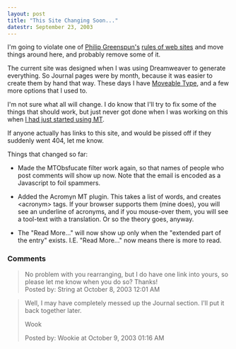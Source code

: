 ```yaml
---
layout: post
title: "This Site Changing Soon..."
datestr: September 23, 2003
---
```


I'm going to violate one of <a href="http://philip.greenspun.com/" title="Philip Greenspun's Home Page">Philip Greenspun's</a> <a href="http://philip.greenspun.com/wtr/random-lessons.html" title="Things I learned the Hard Way">rules of web sites</a> and move things around here, and probably remove some of it.

The current site was designed when I was using Dreamweaver to generate everything.  So Journal pages were by month, because it was easier to create them by hand that way.  These days I have <a href="http://www.moveabletype.org/">Moveable Type</a>, and a few more options that I used to.

I'm not sure what all will change.  I do know that I'll try to fix some of the things that should work, but just never got done when I was working on this when <a href="/2003/03/16/2003-03-16-132">I had just started using MT</a>.

If anyone actually has links to this site, and would be pissed off if they suddenly went 404, let me know.

Things that changed so far:

* Made the MTObsfucate filter work again, so that names of people who post comments will show up now.  Note that the email is encoded as a Javascript to foil spammers.</li>

* Added the Acromyn MT plugin.  This takes a list of words, and creates &lt;acronym&gt; tags.  If your browser supports them (mine does), you will see an underline of acronyms, and if you mouse-over them, you will see a tool-text with a translation.  Or so the theory goes, anyway.</li>

* The "Read More..." will now show up only when the "extended part of the entry" exists.  I.E. "Read More..." now means there is more to read.</li>

### Comments

<blockquote>
No problem with you rearranging, but I do have one link into yours, so please let me know when you do so? Thanks!
<div class="post-meta">Posted by: String at October  8, 2003 12:01 AM</div> </blockquote>

<blockquote>
Well, I may have completely messed up the Journal section.  I'll put it back together later.

Wook
<div class="post-meta">Posted by: Wookie at October  9, 2003 01:16 AM</div> </blockquote>

